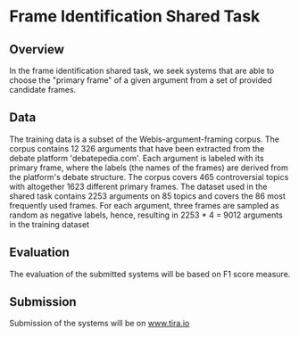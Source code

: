 # Frame Identification Shared Task
## Overview
In the frame identification shared task, we seek systems that are able to choose the "primary frame" of a given argument from a set of provided candidate frames. 
## Data
The training data is a subset of the Webis-argument-framing corpus. The corpus contains 12 326  arguments that have been extracted from the debate platform 'debatepedia.com'. Each argument is labeled with its primary frame, where the labels (the names of the frames) are derived from the platform's debate structure. The corpus covers 465 controversial topics with altogether 1623 different primary frames. The dataset used in the shared task contains 2253 arguments on 85 topics and covers the 86 most frequently used frames. For each argument, three frames are sampled as random as negative labels, hence, resulting in 2253 * 4 = 9012 arguments in the training dataset

## Evaluation
The evaluation of the submitted systems will be based on F1 score measure.

## Submission
Submission of the systems will be on www.tira.io
